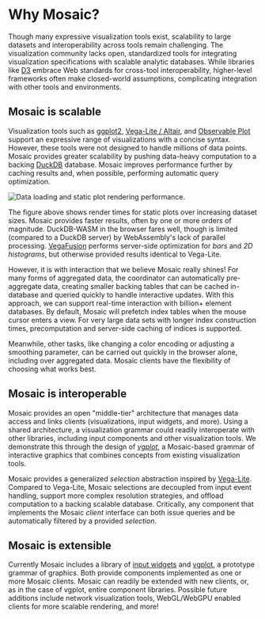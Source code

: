 <script setup>
  import { reset } from '@uwdata/vgplot';
  reset();
</script>

# Why Mosaic?

Though many expressive visualization tools exist, scalability to large datasets and interoperability across tools remain challenging.
The visualization community lacks open, standardized tools for integrating visualization specifications with scalable analytic databases.
While libraries like [D3](https://d3js.org) embrace Web standards for cross-tool interoperability, higher-level frameworks often make closed-world assumptions, complicating integration with other tools and environments.

## Mosaic is scalable

Visualization tools such as [ggplot2](https://ggplot2.tidyverse.org/), [Vega-Lite / Altair](https://vega.github.io/vega-lite/), and [Observable Plot](https://observablehq.com/plot/) support an expressive range of visualizations with a concise syntax.
However, these tools were not designed to handle millions of data points.
Mosaic provides greater scalability by pushing data-heavy computation to a backing [DuckDB](/duckdb/) database.
Mosaic improves performance further by caching results and, when possible, performing automatic query optimization.

![Data loading and static plot rendering performance.](/benchmarks-static.png)

The figure above shows render times for static plots over increasing dataset sizes.
Mosaic provides faster results, often by one or more orders of magnitude.
DuckDB-WASM in the browser fares well, though is limited (compared to a DuckDB server) by WebAssembly's lack of parallel processing.
[VegaFusion](https://vegafusion.io/) performs server-side optimization for _bars_ and _2D histograms_, but otherwise provided results identical to Vega-Lite.

However, it is with interaction that we believe Mosaic really shines!
For many forms of aggregated data, the coordinator can automatically pre-aggregate data, creating smaller backing tables that can be cached in-database and queried quickly to handle interactive updates. With this approach, we can support real-time interaction with billion+ element databases.
By default, Mosaic will prefetch index tables when the mouse cursor enters a view.
For very large data sets with longer index construction times, precomputation and server-side caching of indices is supported.

Meanwhile, other tasks, like changing a color encoding or adjusting a smoothing parameter, can be carried out quickly in the browser alone, including over aggregated data. Mosaic clients have the flexibility of choosing what works best.

## Mosaic is interoperable

Mosaic provides an open "middle-tier" architecture that manages data access and links clients (visualizations, input widgets, and more).
Using a shared architecture, a visualization grammar could readily interoperate with other libraries, including input components and other visualization tools.
We demonstrate this through the design of [_vgplot_](/vgplot/), a Mosaic-based grammar of interactive graphics that combines concepts from existing visualization tools.

Mosaic provides a generalized _selection_ abstraction inspired by [Vega-Lite](https://vega.github.io/vega-lite/).
Compared to Vega-Lite, Mosaic selections are decoupled from input event handling, support more complex resolution strategies, and offload computation to a backing scalable database.
Critically, any component that implements the Mosaic _client_ interface can both issue queries and be automatically filtered by a provided _selection_.


## Mosaic is extensible

Currently Mosaic includes a library of [input widgets](/inputs/) and [vgplot](/vgplot/), a prototype grammar of graphics.
Both provide components implemented as one or more Mosaic clients.
Mosaic can readily be extended with new clients, or, as in the case of vgplot, entire component libraries.
Possible future additions include network visualization tools, WebGL/WebGPU enabled clients for more scalable rendering, and more!
